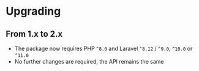 # Upgrading

## From 1.x to 2.x

- The package now requires PHP `^8.0` and Laravel `^8.12` / `^9.0`, `^10.0` or `^11.0`
- No further changes are required, the API remains the same
